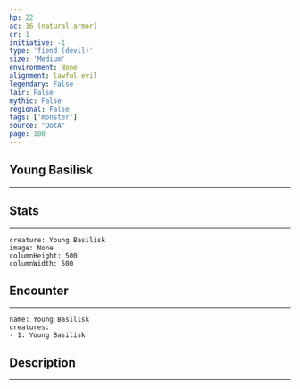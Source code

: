 ```yaml
---
hp: 22
ac: 16 (natural armor)
cr: 1
initiative: -1
type: 'fiend (devil)'    
size: 'Medium'
environment: None
alignment: lawful evil
legendary: False
lair: False
mythic: False
regional: False
tags: ['monster']
source: "OotA"
page: 100
---
```


## Young Basilisk
---



## Stats
---

```statblock
creature: Young Basilisk
image: None
columnHeight: 500
columnWidth: 500
```

## Encounter
---

```encounter-table
name: Young Basilisk
creatures:
- 1: Young Basilisk
```

## Description
---




